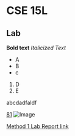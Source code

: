 # CSE 15L
## Lab

**Bold text**
*Italicized Text*

* A
* B
* c

1. D
2. E

abcdadfaldf

[81](https://www.youtube.com/watch?v=FeXZY4eVLlo)
![Image](https://th.bing.com/th/id/OIP.0XNMzKq8pWf6xk9aR22kBQHaE8?w=242&h=180&c=7&r=0&o=5&dpr=1.25&pid=1.7)

[Method 1 Lab Report link](lab-report-1-week2.md)

